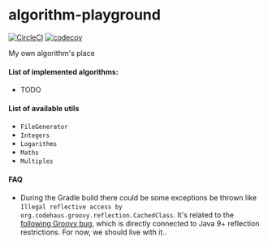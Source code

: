 # algorithm-playground

[![CircleCI](https://circleci.com/gh/kraluk/algorithm-playground.svg?style=svg)](https://circleci.com/gh/kraluk/algorithm-playground) [![codecov](https://codecov.io/gh/kraluk/algorithm-playground/branch/master/graph/badge.svg)](https://codecov.io/gh/kraluk/algorithm-playground)

My own algorithm's place

#### List of implemented algorithms:

* TODO

#### List of available utils

* `FileGenerator`
* `Integers`
* `Logarithms`
* `Maths`
* `Multiples`

#### FAQ

* During the Gradle build there could be some exceptions be thrown like `Illegal reflective access by org.codehaus.groovy.reflection.CachedClass`. It's related to the [following Groovy bug](https://issues.apache.org/jira/browse/GROOVY-8339), which is directly connected to Java 9+ reflection restrictions. For now, we should live with it.. 